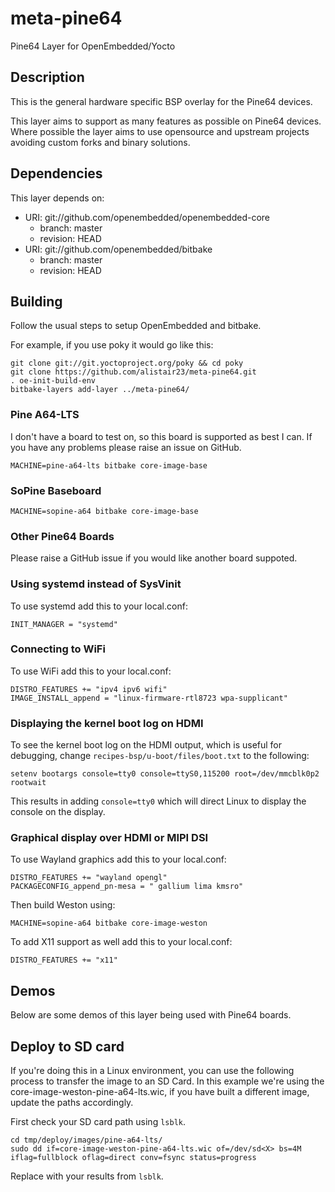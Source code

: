 # meta-pine64

Pine64 Layer for OpenEmbedded/Yocto

## Description

This is the general hardware specific BSP overlay for the Pine64 devices.

This layer aims to support as many features as possible on Pine64 devices.
Where possible the layer aims to use opensource and upstream projects
avoiding custom forks and binary solutions.

## Dependencies

This layer depends on:

* URI: git://github.com/openembedded/openembedded-core
  * branch: master
  * revision: HEAD
* URI: git://github.com/openembedded/bitbake
  * branch: master
  * revision: HEAD

## Building

Follow the usual steps to setup OpenEmbedded and bitbake.

For example, if you use poky it would go like this: 
```shell
git clone git://git.yoctoproject.org/poky && cd poky
git clone https://github.com/alistair23/meta-pine64.git
. oe-init-build-env 
bitbake-layers add-layer ../meta-pine64/
```

### Pine A64-LTS

I don't have a board to test on, so this board is supported as best I can. If you have any problems please raise an issue on GitHub.

```
MACHINE=pine-a64-lts bitbake core-image-base
```

### SoPine Baseboard

```
MACHINE=sopine-a64 bitbake core-image-base
```

### Other Pine64 Boards

Please raise a GitHub issue if you would like another board suppoted.

### Using systemd instead of SysVinit

To use systemd add this to your local.conf:

```
INIT_MANAGER = "systemd"
```
### Connecting to WiFi

To use WiFi add this to your local.conf:

```
DISTRO_FEATURES += "ipv4 ipv6 wifi"
IMAGE_INSTALL_append = "linux-firmware-rtl8723 wpa-supplicant"
```

### Displaying the kernel boot log on HDMI

To see the kernel boot log on the HDMI output, which is useful for debugging, change `recipes-bsp/u-boot/files/boot.txt` to the following:

```
setenv bootargs console=tty0 console=ttyS0,115200 root=/dev/mmcblk0p2 rootwait
```

This results in adding `console=tty0` which will direct Linux to display the console on the display.

### Graphical display over HDMI or MIPI DSI

To use Wayland graphics add this to your local.conf:

```
DISTRO_FEATURES += "wayland opengl"
PACKAGECONFIG_append_pn-mesa = " gallium lima kmsro"
```

Then build Weston using:

```
MACHINE=sopine-a64 bitbake core-image-weston
```

To add X11 support as well add this to your local.conf:

```
DISTRO_FEATURES += "x11"
```

## Demos

Below are some demos of this layer being used with Pine64 boards.

## Deploy to SD card

If you're doing this in a Linux environment, you can use the following process to transfer the image to an SD Card.
In this example we're using the core-image-weston-pine-a64-lts.wic, if you have built a different image, update the paths accordingly.

First check your SD card path using `lsblk`.

```shell
cd tmp/deploy/images/pine-a64-lts/
sudo dd if=core-image-weston-pine-a64-lts.wic of=/dev/sd<X> bs=4M iflag=fullblock oflag=direct conv=fsync status=progress
```

Replace <X> with your results from `lsblk`.
